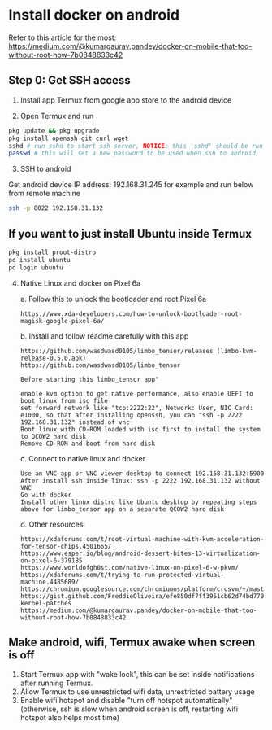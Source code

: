# Install docker on android

Refer to this article for the most: https://medium.com/@kumargaurav.pandey/docker-on-mobile-that-too-without-root-how-7b0848833c42

## Step 0: Get SSH access

1. Install app Termux from google app store to the android device

2. Open Termux and run

```bash
pkg update && pkg upgrade
pkg install openssh git curl wget
sshd # run sshd to start ssh server, NOTICE: this 'sshd' should be run every time when you kill Termux app and restart Termux.
passwd # this will set a new password to be used when ssh to android
```

3. SSH to android

Get android device IP address: 192.168.31.245 for example and run below from remote machine

```bash
ssh -p 8022 192.168.31.132
```

## If you want to just install Ubuntu inside Termux

```bash
pkg install proot-distro
pd install ubuntu
pd login ubuntu
```

4. Native Linux and docker on Pixel 6a

    a. Follow this to unlock the bootloader and root Pixel 6a

       https://www.xda-developers.com/how-to-unlock-bootloader-root-magisk-google-pixel-6a/

    b. Install and follow readme carefully with this app

       https://github.com/wasdwasd0105/limbo_tensor/releases (limbo-kvm-release-0.5.0.apk)
       https://github.com/wasdwasd0105/limbo_tensor 

       Before starting this limbo_tensor app"

       enable kvm option to get native performance, also enable UEFI to boot linux from iso file
       set forward network like "tcp:2222:22", Network: User, NIC Card: e1000, so that after installing openssh, you can "ssh -p 2222 192.168.31.132" instead of vnc
       Boot linux with CD-ROM loaded with iso first to install the system to QCOW2 hard disk
       Remove CD-ROM and boot from hard disk

    c. Connect to native linux and docker

       Use an VNC app or VNC viewer desktop to connect 192.168.31.132:5900
       After install ssh inside linux: ssh -p 2222 192.168.31.132 without VNC
       Go with docker
       Install other linux distro like Ubuntu desktop by repeating steps above for limbo_tensor app on a separate QCOW2 hard disk

    d. Other resources:

       https://xdaforums.com/t/root-virtual-machine-with-kvm-acceleration-for-tensor-chips.4501665/
       https://www.esper.io/blog/android-dessert-bites-13-virtualization-on-pixel-6-379185
       https://www.worldofgh0st.com/native-linux-on-pixel-6-w-pkvm/
       https://xdaforums.com/t/trying-to-run-protected-virtual-machine.4485689/
       https://chromium.googlesource.com/chromiumos/platform/crosvm/+/master/README.md
       https://gist.github.com/FreddieOliveira/efe850df7ff3951cb62d74bd770dce27#41-kernel-patches
       https://medium.com/@kumargaurav.pandey/docker-on-mobile-that-too-without-root-how-7b0848833c42


## Make android, wifi, Termux awake when screen is off

1. Start Termux app with "wake lock", this can be set inside notifications after running Termux.
2. Allow Termux to use unrestricted wifi data, unrestricted battery usage
3. Enable wifi hotspot and disable "turn off hotspot automatically" (otherwise, ssh is slow when android screen is off, restarting wifi hotspot also helps most time)
